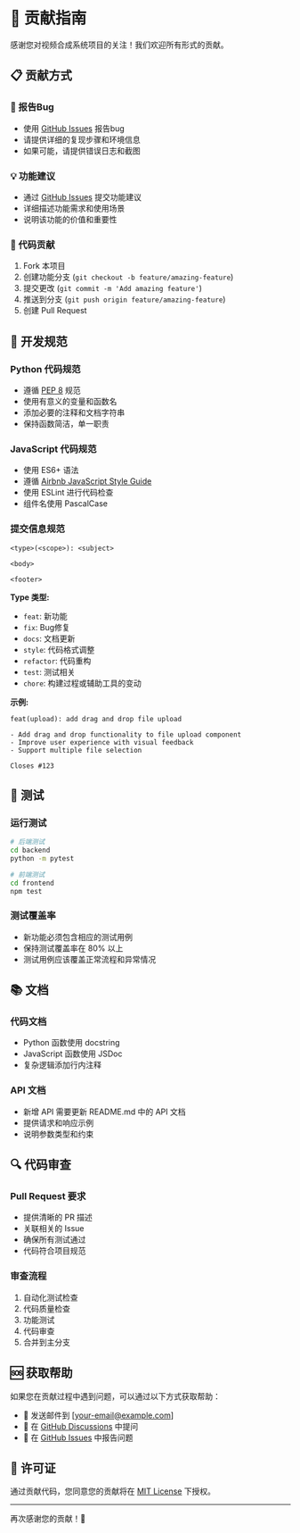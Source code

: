 # 🤝 贡献指南

感谢您对视频合成系统项目的关注！我们欢迎所有形式的贡献。

## 📋 贡献方式

### 🐛 报告Bug
- 使用 [GitHub Issues](https://github.com/your-username/video-synthesis/issues) 报告bug
- 请提供详细的复现步骤和环境信息
- 如果可能，请提供错误日志和截图

### 💡 功能建议
- 通过 [GitHub Issues](https://github.com/your-username/video-synthesis/issues) 提交功能建议
- 详细描述功能需求和使用场景
- 说明该功能的价值和重要性

### 🔧 代码贡献
1. Fork 本项目
2. 创建功能分支 (`git checkout -b feature/amazing-feature`)
3. 提交更改 (`git commit -m 'Add amazing feature'`)
4. 推送到分支 (`git push origin feature/amazing-feature`)
5. 创建 Pull Request

## 📝 开发规范

### Python 代码规范
- 遵循 [PEP 8](https://www.python.org/dev/peps/pep-0008/) 规范
- 使用有意义的变量和函数名
- 添加必要的注释和文档字符串
- 保持函数简洁，单一职责

### JavaScript 代码规范
- 使用 ES6+ 语法
- 遵循 [Airbnb JavaScript Style Guide](https://github.com/airbnb/javascript)
- 使用 ESLint 进行代码检查
- 组件名使用 PascalCase

### 提交信息规范
```
<type>(<scope>): <subject>

<body>

<footer>
```

**Type 类型:**
- `feat`: 新功能
- `fix`: Bug修复
- `docs`: 文档更新
- `style`: 代码格式调整
- `refactor`: 代码重构
- `test`: 测试相关
- `chore`: 构建过程或辅助工具的变动

**示例:**
```
feat(upload): add drag and drop file upload

- Add drag and drop functionality to file upload component
- Improve user experience with visual feedback
- Support multiple file selection

Closes #123
```

## 🧪 测试

### 运行测试
```bash
# 后端测试
cd backend
python -m pytest

# 前端测试
cd frontend
npm test
```

### 测试覆盖率
- 新功能必须包含相应的测试用例
- 保持测试覆盖率在 80% 以上
- 测试用例应该覆盖正常流程和异常情况

## 📚 文档

### 代码文档
- Python 函数使用 docstring
- JavaScript 函数使用 JSDoc
- 复杂逻辑添加行内注释

### API 文档
- 新增 API 需要更新 README.md 中的 API 文档
- 提供请求和响应示例
- 说明参数类型和约束

## 🔍 代码审查

### Pull Request 要求
- 提供清晰的 PR 描述
- 关联相关的 Issue
- 确保所有测试通过
- 代码符合项目规范

### 审查流程
1. 自动化测试检查
2. 代码质量检查
3. 功能测试
4. 代码审查
5. 合并到主分支

## 🆘 获取帮助

如果您在贡献过程中遇到问题，可以通过以下方式获取帮助：

- 📧 发送邮件到 [your-email@example.com]
- 💬 在 [GitHub Discussions](https://github.com/your-username/video-synthesis/discussions) 中提问
- 🐛 在 [GitHub Issues](https://github.com/your-username/video-synthesis/issues) 中报告问题

## 📄 许可证

通过贡献代码，您同意您的贡献将在 [MIT License](LICENSE) 下授权。

---

再次感谢您的贡献！🎉
